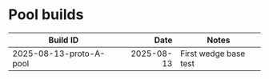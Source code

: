 # Pool builds
| Build ID | Date | Notes |
|---|---:|---|
| 2025-08-13-proto-A-pool | 2025-08-13 | First wedge base test |
